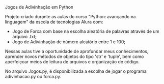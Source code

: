 Jogos de Adivinhação em Python

Projeto criado durante as aulas do curso "Python: avançando na linguagem" da escola de tecnologias Alura com:
- Jogo de Forca com base na escolha aleatória de palavras através de um arquivo .txt;
- Jogo de Adivinhação de número aleatório entre 1 e 100;

Nessas aulas tive a oportunidade de aprofundar meus conhecimentos, aprender novos métodos de objetos do tipo 'str' e 'tuple', bem como aperfeiçoar meios de leitura de arquivos e organização de código.

No arquivo Jogos.py, é disponibilizada a escolha de jogar o programa adivinhacao.py ou forca.py.
